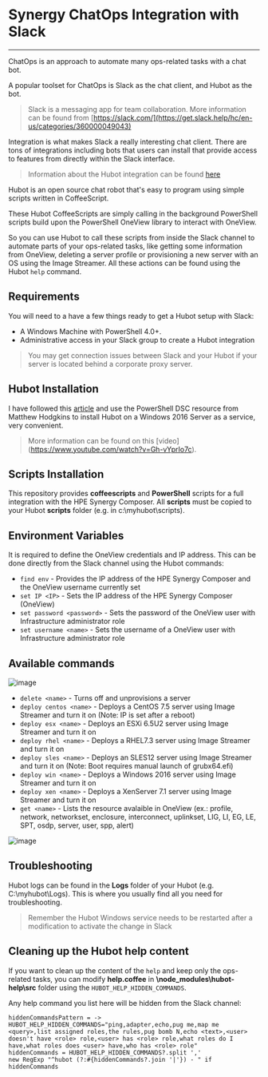 # Synergy ChatOps Integration with Slack
----

ChatOps is an approach to automate many ops-related tasks with a chat bot. 

A popular toolset for ChatOps is Slack as the chat client, and Hubot as the bot.

> Slack is a messaging app for team collaboration. More information can be found from [https://slack.com/](https://get.slack.help/hc/en-us/categories/360000049043)

Integration is what makes Slack a really interesting chat client. There are tons of integrations including bots that users can install that provide access to features from directly within the Slack interface. 

> Information about the Hubot integration can be found [here](https://slack.com/apps/A0F7XDU93-hubot)
 
Hubot is an open source chat robot that's easy to program using simple scripts written in CoffeeScript. 

These Hubot CoffeeScripts are simply calling in the background PowerShell scripts build upon the PowerShell OneView library to interact with OneView. 

So you can use Hubot to call these scripts from inside the Slack channel to automate parts of your ops-related tasks, like getting some information from OneView, deleting a server profile or provisioning a new server with an OS using the Image Streamer. All these actions can be found using the Hubot ``help`` command.

## Requirements
You will need to a have a few things ready to get a Hubot setup with Slack:

* A Windows Machine with PowerShell 4.0+. 
* Administrative access in your Slack group to create a Hubot integration

> You may get connection issues between Slack and your Hubot if your server is located behind a corporate proxy server.


## Hubot Installation
I have followed this [article](https://hodgkins.io/chatops-on-windows-with-hubot-and-powershell) and use the PowerShell DSC resource from Matthew Hodgkins to install Hubot on a Windows 2016 Server as a service, very convenient. 
> More information can be found on this [video] (https://www.youtube.com/watch?v=Gh-vYprIo7c).

## Scripts Installation
This repository provides **coffeescripts** and **PowerShell** scripts for a full integration with the HPE Synergy Composer. 
All **scripts** must be copied to your Hubot **scripts** folder (e.g. in c:\myhubot\scripts).  

## Environment Variables
It is required to define the OneView credentials and IP address. This can be done directly from the Slack channel using the Hubot commands: 
 
* `find env` - Provides the IP address of the HPE Synergy Composer and the OneView username currently set  
* `set IP <IP>` - Sets the IP address of the HPE Synergy Composer (OneView)
* `set password <password>` - Sets the password of the OneView user with Infrastructure administrator role  
* `set username <name>` - Sets the username of a OneView user with Infrastructure administrator role

## Available commands
![image](https://user-images.githubusercontent.com/13134334/59289144-aa6f6480-8c75-11e9-80f4-1e3341990573.png)
* `delete <name>` - Turns off and unprovisions a server
* `deploy centos <name>` - Deploys a CentOS 7.5 server using Image Streamer and turn it on (Note: IP is set after a reboot)
* `deploy esx <name>` - Deploys an ESXi 6.5U2 server using Image Streamer and turn it on
* `deploy rhel <name>` - Deploys a RHEL7.3 server using Image Streamer and turn it on
* `deploy sles <name>` - Deploys an SLES12 server using Image Streamer and turn it on (Note: Boot requires manual launch of grubx64.efi)
* `deploy win <name>` - Deploys a Windows 2016 server using Image Streamer and turn it on
* `deploy xen <name>` - Deploys a XenServer 7.1 server using Image Streamer and turn it on
* `get <name>` - Lists the resource avalaible in OneView (ex.: profile, network, networkset, enclosure, interconnect, uplinkset, LIG, LI, EG, LE, SPT, osdp, server, user, spp, alert)

![image](https://user-images.githubusercontent.com/13134334/59289341-1f429e80-8c76-11e9-85bc-f3850812c78c.png)


## Troubleshooting
Hubot logs can be found in the **Logs** folder of your Hubot (e.g. C:\myhubot\Logs). This is where you usually find all you need for troubleshooting.

> Remember the Hubot Windows service needs to be restarted after a modification to activate the change in Slack

## Cleaning up the Hubot help content
If you want to clean up the content of the ``help`` and keep only the ops-related tasks, you can modify **help.coffee** in **\node_modules\hubot-help\src** folder using the ``HUBOT_HELP_HIDDEN_COMMANDS``.   

Any help command you list here will be hidden from the Slack channel:

```
hiddenCommandsPattern = -> HUBOT_HELP_HIDDEN_COMMANDS="ping,adapter,echo,pug me,map me <query>,list assigned roles,the rules,pug bomb N,echo <text>,<user> doesn't have <role> role,<user> has <role> role,what roles do I have,what roles does <user> have,who has <role> role"
hiddenCommands = HUBOT_HELP_HIDDEN_COMMANDS?.split ','
new RegExp "^hubot (?:#{hiddenCommands?.join '|'}) - " if hiddenCommands
```
